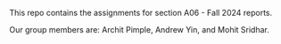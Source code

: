 This repo contains the assignments for section A06 - Fall 2024 reports. 

Our group members are: Archit Pimple, Andrew Yin, and Mohit Sridhar.
